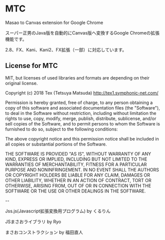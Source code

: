 # MTC
Masao to Canvas extension for Google Chrome

スーパー正男のJava版を自動的にCanvas版へ変換するGoogle Chromeの拡張機能です。　

2.8、FX、Kani、Kani2、FX拡張（一部）に対応しています。

## License for MTC
MIT, but licenses of used libraries and formats are depending on their original license.

Copyright (c) 2018 Tex (Tetsuya Matsuda) http://tex1.symphonic-net.com/

Permission is hereby granted, free of charge, to any person obtaining a copy of this software and associated documentation files (the "Software"), to deal in the Software without restriction, including without limitation the rights to use, copy, modify, merge, publish, distribute, sublicense, and/or sell copies of the Software, and to permit persons to whom the Software is furnished to do so, subject to the following conditions:

The above copyright notice and this permission notice shall be included in all copies or substantial portions of the Software.

THE SOFTWARE IS PROVIDED "AS IS", WITHOUT WARRANTY OF ANY KIND, 
EXPRESS OR IMPLIED, INCLUDING BUT NOT LIMITED TO THE WARRANTIES OF 
MERCHANTABILITY, FITNESS FOR A PARTICULAR PURPOSE AND 
NONINFRINGEMENT. IN NO EVENT SHALL THE AUTHORS OR COPYRIGHT HOLDERS BE 
LIABLE FOR ANY CLAIM, DAMAGES OR OTHER LIABILITY, WHETHER IN AN ACTION 
OF CONTRACT, TORT OR OTHERWISE, ARISING FROM, OUT OF OR IN CONNECTION 
WITH THE SOFTWARE OR THE USE OR OTHER DEALINGS IN THE SOFTWARE.

--

Jss.js(Javascript拡張変換用プログラム) by くるりん

JSまさおライブラリ by Ryo

まさおコンストラクション by 福田直人
